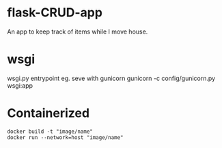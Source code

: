 # flask-CRUD-app
An app to keep track of items while I move house.

# wsgi 
wsgi.py entrypoint
eg. seve with gunicorn
gunicorn -c config/gunicorn.py wsgi:app

# Containerized
```docker build -t "image/name" ``` \
```docker run --network=host "image/name"```
